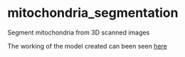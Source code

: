 # mitochondria_segmentation

Segment mitochondria from 3D scanned images

The working of the model created can been seen [here](https://www.youtube.com/watch?v=oRlmb-GbgpY)
